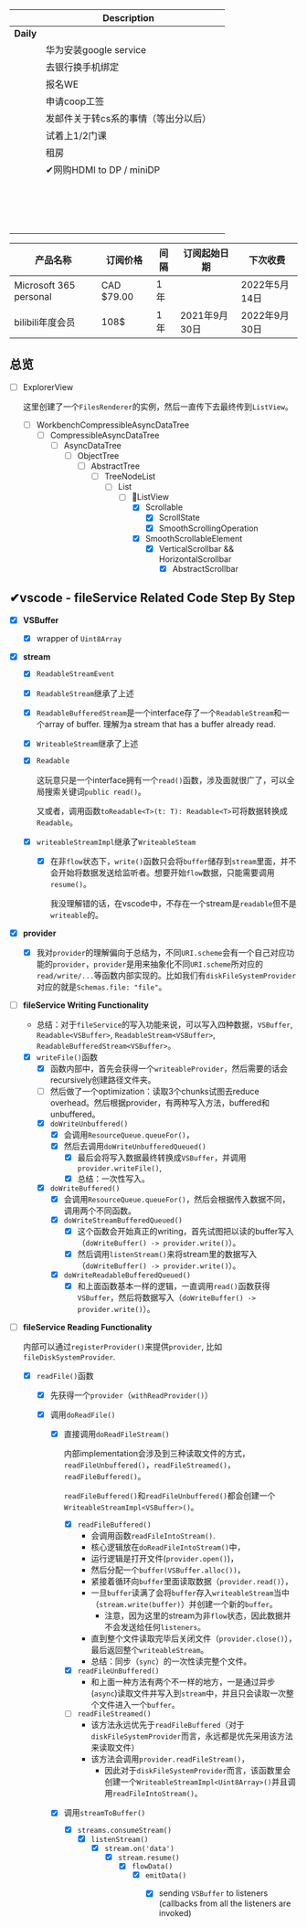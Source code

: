 |           | **Description**                      |      |
| --------- | ------------------------------------ | ---- |
| **Daily** |                                      |      |
|           | 华为安装google service               |      |
|           | 去银行换手机绑定                     |      |
|           | 报名WE                               |      |
|           | 申请coop工签                         |      |
|           | 发邮件关于转cs系的事情（等出分以后） |      |
|           | 试着上1/2门课                        |      |
|           | 租房                                 |      |
|           | ✔网购HDMI to DP / miniDP             |      |
|           |                                      |      |
|           |                                      |      |
|           |                                      |      |
|           |                                      |      |
|           |                                      |      |
|           |                                      |      |
|           |                                      |      |
|           |                                      |      |
|           |                                      |      |
|           |                                      |      |
|           |                                      |      |
|           |                                      |      |
|           |                                      |      |
|           |                                      |      |
|           |                                      |      |
|           |                                      |      |



| 产品名称               | 订阅价格   | 间隔 | 订阅起始日期  | 下次收费      |
| ---------------------- | ---------- | ---- | ------------- | ------------- |
| Microsoft 365 personal | CAD $79.00 | 1年  |               | 2022年5月14日 |
| bilibili年度会员       | 108$       | 1年  | 2021年9月30日 | 2022年9月30日 |

## 总览



* [ ] ExplorerView

  ​		这里创建了一个`FilesRenderer`的实例，然后一直传下去最终传到`ListView`。

  * [ ] WorkbenchCompressibleAsyncDataTree
    * [ ] CompressibleAsyncDataTree
      * [ ] AsyncDataTree
        * [ ] ObjectTree
          * [ ] AbstractTree
            * [ ] TreeNodeList
              * [ ] List
                * [ ] 🏃‍ListView
                  * [x] Scrollable
                    * [x] ScrollState
                    * [x] SmoothScrollingOperation
                  * [x] SmoothScrollableElement
                    * [x] VerticalScrollbar && HorizontalScrollbar
                      * [x] AbstractScrollbar

## ✔vscode - fileService Related Code Step By Step

* [x] **VSBuffer**

  * [x] wrapper of `Uint8Array`

* [x] **stream**

  * [x] `ReadableStreamEvent`

  * [x] `ReadableStream`继承了上述

  * [x] `ReadableBufferedStream`是一个interface存了一个`ReadableStream`和一个array of buffer. 理解为a stream that has a buffer already read.

  * [x] `WriteableStream`继承了上述

  * [x] `Readable`

    ​	这玩意只是一个interface拥有一个`read()`函数，涉及面就很广了，可以全局搜索关键词`public read()`。

    ​	又或者，调用函数`toReadable<T>(t: T): Readable<T>`可将数据转换成`Readable`。

  * [x] `writeableStreamImpl`继承了`WriteableSteam`

    * [x] 在非`flow`状态下，`write()`函数只会将`buffer`储存到`stream`里面，并不会开始将数据发送给监听者。想要开始`flow`数据，只能需要调用`resume()`。

      我没理解错的话，在vscode中，不存在一个stream是`readable`但不是`writeable`的。

* [x] **provider**

  * [x] 我对`provider`的理解偏向于总结为，不同`URI.scheme`会有一个自己对应功能的`provider`，`provider`是用来抽象化不同`URI.scheme`所对应的`read/write/...`等函数内部实现的。比如我们有`diskFileSystemProvider`对应的就是`Schemas.file: "file"`。

* [ ] **fileService Writing Functionality**
  
  * 总结：对于`fileService`的写入功能来说，可以写入四种数据，`VSBuffer`, `Readable<VSBuffer>`, `ReadableStream<VSBuffer>`, `ReadableBufferedStream<VSBuffer>`。
  * [x] `writeFile()`函数
    * [x] 函数内部中，首先会获得一个`writeableProvider`，然后需要的话会recursively创建路径文件夹。
    * [ ] 然后做了一个optimization：读取3个chunks试图去reduce overhead。然后根据provider，有两种写入方法，buffered和unbuffered。
    * [x] `doWriteUnbuffered()`
      * [x] 会调用`ResourceQueue.queueFor()`，
      * [x] 然后去调用`doWriteUnbufferedQueued()`
        * [x] 最后会将写入数据最终转换成`VSBuffer`，并调用`provider.writeFile()`, 
        * [x] 总结：一次性写入。
    * [x] `doWriteBuffered()`
      * [x] 会调用`ResourceQueue.queueFor()`，然后会根据传入数据不同，调用两个不同函数。
      * [x] `doWriteStreamBufferedQueued()`
        * [x] 这个函数会开始真正的writing，首先试图把以读的buffer写入（`doWriteBuffer() -> provider.write()`）。
        * [x] 然后调用`listenStream()`来将stream里的数据写入（`doWriteBuffer() -> provider.write()`）。
      * [x] `doWriteReadableBufferedQueued()`
        * [x] 和上面函数基本一样的逻辑，一直调用`read()`函数获得`VSBuffer`，然后将数据写入（`doWriteBuffer() -> provider.write()`）。
  
* [ ] **fileService Reading Functionality**

  内部可以通过`registerProvider()`来提供`provider`, 比如`fileDiskSystemProvider`.

  * [x] `readFile()`函数

    * [x] 先获得一个`provider`（`withReadProvider()`）

    * [x] 调用`doReadFile()`

      * [x] 直接调用`doReadFileStream()`

        内部implementation会涉及到三种读取文件的方式，`readFileUnbuffered()`，`readFileStreamed()`，`readFileBuffered()`。

        `readFileBuffered()`和`readFileUnbuffered()`都会创建一个`WriteableStreamImpl<VSBuffer>()`。

        * [x] `readFileBuffered()`
          * 会调用函数`readFileIntoStream()`.
          * 核心逻辑放在`doReadFileIntoStream()`中，
          * 运行逻辑是打开文件(`provider.open()`)，
          * 然后分配一个`buffer(VSBuffer.alloc())`，
          * 紧接着循环向`buffer`里面读取数据（`provider.read()`），
          * 一旦`buffer`读满了会将`buffer`存入`writeableStream`当中（`stream.write(buffer)`）并创建一个新的`buffer`。
            * 注意，因为这里的stream为非`flow`状态，因此数据并不会发送给任何`listeners`。
          * 直到整个文件读取完毕后关闭文件（`provider.close()`），最后返回整个`writeableStream`。
          * 总结：同步（`sync`）的一次性读完整个文件。
        * [x] `readFileUnBuffered()`
          * 和上面一种方法有两个不一样的地方，一是通过异步(`async`)读取文件并写入到`stream`中，并且只会读取一次整个文件进入一个`buffer`。
        * [ ] `readFileStreamed()` 
          * 该方法永远优先于`readFileBuffered`（对于`diskFileSystemProvider`而言，永远都是优先采用该方法来读取文件）
          * 该方法会调用`provider.readFileStream()`，
            * 因此对于`diskFileSystemProvider`而言，该函数里会创建一个`WriteableStreamImpl<Uint8Array>()`并且调用`readFileIntoStream()`。
      
      * [x] 调用`streamToBuffer()`
      
        * [x] `streams.consumeStream()`
          * [x] `listenStream()`
            * [x] `stream.on('data')`
              * [x] `stream.resume()`
                * [x] `flowData()`
                  * [x] `emitData()`
                    * [x] sending `VSBuffer` to listeners (callbacks from all the listeners are invoked)



![]()

